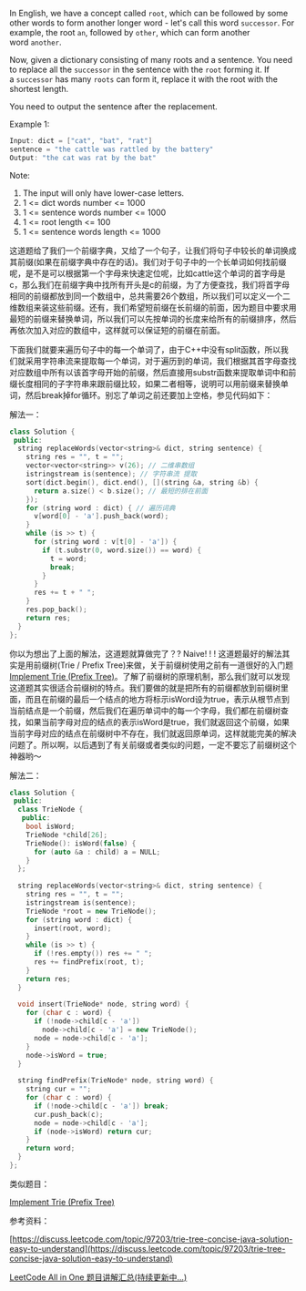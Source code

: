 In English, we have a concept called `root`, which can be followed by some other words to form another longer word - let's call this word `successor`. For example, the root `an`, followed by `other`, which can form another word `another`.

Now, given a dictionary consisting of many roots and a sentence. You need to replace all the `successor` in the sentence with the `root` forming it. If a `successor` has many `roots` can form it, replace it with the root with the shortest length.

You need to output the sentence after the replacement.

Example 1:

```cpp
Input: dict = ["cat", "bat", "rat"]
sentence = "the cattle was rattled by the battery"
Output: "the cat was rat by the bat"
```

Note:

1. The input will only have lower-case letters.
2. 1 <= dict words number <= 1000
3. 1 <= sentence words number <= 1000
4. 1 <= root length <= 100
5. 1 <= sentence words length <= 1000

这道题给了我们一个前缀字典，又给了一个句子，让我们将句子中较长的单词换成其前缀(如果在前缀字典中存在的话)。我们对于句子中的一个长单词如何找前缀呢，是不是可以根据第一个字母来快速定位呢，比如cattle这个单词的首字母是c，那么我们在前缀字典中找所有开头是c的前缀，为了方便查找，我们将首字母相同的前缀都放到同一个数组中，总共需要26个数组，所以我们可以定义一个二维数组来装这些前缀。还有，我们希望短前缀在长前缀的前面，因为题目中要求用最短的前缀来替换单词，所以我们可以先按单词的长度来给所有的前缀排序，然后再依次加入对应的数组中，这样就可以保证短的前缀在前面。

下面我们就要来遍历句子中的每一个单词了，由于C++中没有split函数，所以我们就采用字符串流来提取每一个单词，对于遍历到的单词，我们根据其首字母查找对应数组中所有以该首字母开始的前缀，然后直接用substr函数来提取单词中和前缀长度相同的子字符串来跟前缀比较，如果二者相等，说明可以用前缀来替换单词，然后break掉for循环。别忘了单词之前还要加上空格，参见代码如下：

解法一：

```cpp
class Solution {
 public:
  string replaceWords(vector<string>& dict, string sentence) {
    string res = "", t = "";
    vector<vector<string>> v(26); // 二维串数组
    istringstream is(sentence); // 字符串流 提取
    sort(dict.begin(), dict.end(), [](string &a, string &b) {
      return a.size() < b.size(); // 最短的排在前面
    });
    for (string word : dict) { // 遍历词典
      v[word[0] - 'a'].push_back(word);
    }
    while (is >> t) {
      for (string word : v[t[0] - 'a']) {
        if (t.substr(0, word.size()) == word) {
          t = word;
          break;
        }
      }
      res += t + " ";
    }
    res.pop_back();
    return res;
  }
};
```

你以为想出了上面的解法，这道题就算做完了？? Naive! ! ! 这道题最好的解法其实是用前缀树(Trie / Prefix Tree)来做，关于前缀树使用之前有一道很好的入门题[Implement Trie (Prefix Tree)](http://www.cnblogs.com/grandyang/p/4491665.html)。了解了前缀树的原理机制，那么我们就可以发现这道题其实很适合前缀树的特点。我们要做的就是把所有的前缀都放到前缀树里面，而且在前缀的最后一个结点的地方将标示isWord设为true，表示从根节点到当前结点是一个前缀，然后我们在遍历单词中的每一个字母，我们都在前缀树查找，如果当前字母对应的结点的表示isWord是true，我们就返回这个前缀，如果当前字母对应的结点在前缀树中不存在，我们就返回原单词，这样就能完美的解决问题了。所以啊，以后遇到了有关前缀或者类似的问题，一定不要忘了前缀树这个神器哟～

解法二：

```cpp
class Solution {
 public:
  class TrieNode {
   public:
    bool isWord;
    TrieNode *child[26];
    TrieNode(): isWord(false) {
      for (auto &a : child) a = NULL;
    }
  };
    
  string replaceWords(vector<string>& dict, string sentence) {
    string res = "", t = "";
    istringstream is(sentence);
    TrieNode *root = new TrieNode();
    for (string word : dict) {
      insert(root, word);
    }
    while (is >> t) {
      if (!res.empty()) res += " ";
      res += findPrefix(root, t);
    }
    return res;
  }
    
  void insert(TrieNode* node, string word) {
    for (char c : word) {
      if (!node->child[c - 'a'])
        node->child[c - 'a'] = new TrieNode();
      node = node->child[c - 'a'];
    }
    node->isWord = true;
  }
    
  string findPrefix(TrieNode* node, string word) {
    string cur = "";
    for (char c : word) {
      if (!node->child[c - 'a']) break;
      cur.push_back(c);
      node = node->child[c - 'a'];
      if (node->isWord) return cur;
    }
    return word;
  }
};
```

类似题目：

[Implement Trie (Prefix Tree)](http://www.cnblogs.com/grandyang/p/4491665.html)

参考资料：

[https://discuss.leetcode.com/topic/97203/trie-tree-concise-java-solution-easy-to-understand](https://discuss.leetcode.com/topic/97203/trie-tree-concise-java-solution-easy-to-understand)

[LeetCode All in One 题目讲解汇总(持续更新中...)](http://www.cnblogs.com/grandyang/p/4606334.html)